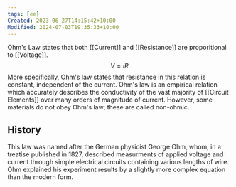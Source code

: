 ```yaml
---
tags: [ee]
Created: 2023-06-27T14:15:42+10:00
Modified: 2024-07-03T19:35:33+10:00
---
```

Ohm's Law states that both [[Current]] and [[Resistance]] are proporitional to [[Voltage]].
$$ V = iR $$
More specifically, Ohm's law states that resistance in this relation is constant, independent of the current. Ohm's law is an empirical relation which accurately describes the conductivity of the vast majority of [[Circuit Elements]] over many orders of magnitude of current. However, some materials do not obey Ohm's law; these are called non-ohmic.

## History
This law was named after the German physicist George Ohm, whom, in a treatise published in 1827, described measurments of applied voltage and current through simple electrical circuits containing various lengths of wire. Ohm explained his experiment results by a slightly more complex equation than the modern form.